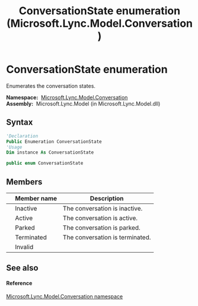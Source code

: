 ﻿---
title: ConversationState enumeration (Microsoft.Lync.Model.Conversation)
TOCTitle: ConversationState enumeration
ms:assetid: T:Microsoft.Lync.Model.Conversation.ConversationState_DI_3_UC_OCS14MrefLyncWPF
ms:mtpsurl: https://msdn.microsoft.com/en-us/library/microsoft.lync.model.conversation.conversationstate_di_3_uc_ocs14mreflyncwpf(v=office.15)
ms:contentKeyID: 48599167
ms.date: 07/28/2014
mtps_version: v=office.15
f1_keywords:
- Microsoft.Lync.Model.Conversation.ConversationState
- Microsoft.Lync.Model.Conversation.ConversationState.Active
- Microsoft.Lync.Model.Conversation.ConversationState.Inactive
- Microsoft.Lync.Model.Conversation.ConversationState.Invalid
- Microsoft.Lync.Model.Conversation.ConversationState.Parked
- Microsoft.Lync.Model.Conversation.ConversationState.Terminated
dev_langs:
- CSharp
- JScript
- VB
- other
---

# ConversationState enumeration

Enumerates the conversation states.

**Namespace:**  [Microsoft.Lync.Model.Conversation](microsoft-lync-model-conversation-namespace_2.md)  
**Assembly:**  Microsoft.Lync.Model (in Microsoft.Lync.Model.dll)

## Syntax

``` vb
'Declaration
Public Enumeration ConversationState
'Usage
Dim instance As ConversationState
```

``` csharp
public enum ConversationState
```

## Members

<table>
<thead>
<tr class="header">
<th></th>
<th>Member name</th>
<th>Description</th>
</tr>
</thead>
<tbody>
<tr class="odd">
<td></td>
<td>Inactive</td>
<td>The conversation is inactive.</td>
</tr>
<tr class="even">
<td></td>
<td>Active</td>
<td>The conversation is active.</td>
</tr>
<tr class="odd">
<td></td>
<td>Parked</td>
<td>The conversation is parked.</td>
</tr>
<tr class="even">
<td></td>
<td>Terminated</td>
<td>The conversation is terminated.</td>
</tr>
<tr class="odd">
<td></td>
<td>Invalid</td>
<td></td>
</tr>
</tbody>
</table>


## See also

#### Reference

[Microsoft.Lync.Model.Conversation namespace](microsoft-lync-model-conversation-namespace_2.md)

